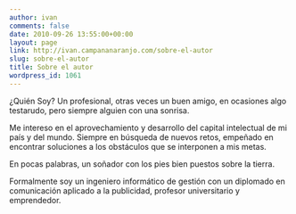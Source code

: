 ```yaml
---
author: ivan
comments: false
date: 2010-09-26 13:55:00+00:00
layout: page
link: http://ivan.campananaranjo.com/sobre-el-autor
slug: sobre-el-autor
title: Sobre el autor
wordpress_id: 1061
---
```


¿Quién Soy? Un profesional, otras veces un buen amigo, en ocasiones algo testarudo, pero siempre alguien con una sonrisa.

Me intereso en el aprovechamiento y desarrollo del capital intelectual de mi país y del mundo. Siempre en búsqueda de nuevos retos, empeñado en encontrar soluciones a los obstáculos que se interponen a mis metas.

En pocas palabras, un soñador con los pies bien puestos sobre la tierra.

Formalmente soy un ingeniero informático de gestión con un diplomado en comunicación aplicado a la publicidad, profesor universitario y emprendedor.
